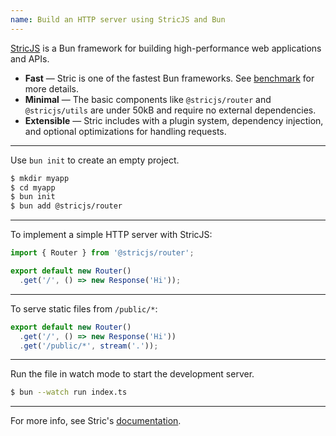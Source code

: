 ```yaml
---
name: Build an HTTP server using StricJS and Bun
---
```


[StricJS](https://github.com/bunsvr) is a Bun framework for building high-performance web applications and APIs.

- **Fast** — Stric is one of the fastest Bun frameworks. See [benchmark](https://github.com/bunsvr/benchmark) for more details.
- **Minimal** — The basic components like `@stricjs/router` and `@stricjs/utils` are under 50kB and require no external dependencies.
- **Extensible** — Stric includes with a plugin system, dependency injection, and optional optimizations for handling requests.

---

Use `bun init` to create an empty project.

```bash
$ mkdir myapp
$ cd myapp
$ bun init
$ bun add @stricjs/router
```

---

To implement a simple HTTP server with StricJS:

```ts#index.ts
import { Router } from '@stricjs/router';

export default new Router()
  .get('/', () => new Response('Hi'));
```

---

To serve static files from `/public/*`:

```ts#index.ts
export default new Router()
  .get('/', () => new Response('Hi'))
  .get('/public/*', stream('.'));
```

---

Run the file in watch mode to start the development server.

```bash
$ bun --watch run index.ts
```

---

For more info, see Stric's [documentation](https://stricjs.gitbook.io/docs).
